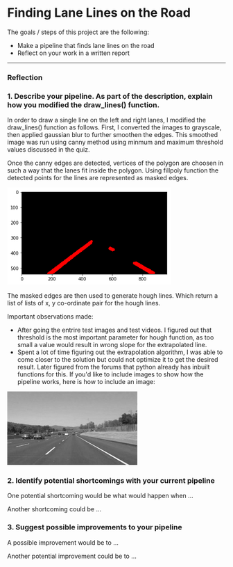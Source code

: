 # **Finding Lane Lines on the Road** 

The goals / steps of this project are the following:
* Make a pipeline that finds lane lines on the road
* Reflect on your work in a written report


[//]: # (Image References)

[image1]: ./examples/grayscale.jpg "Grayscale"
[image2]: ./examples/region_interest.png "Region of interest for lane finding"


---

### Reflection

### 1. Describe your pipeline. As part of the description, explain how you modified the draw_lines() function.

In order to draw a single line on the left and right lanes, I modified the draw_lines() function as follows.
First, I converted the images to grayscale, then applied gaussian blur to further smoothen the edges. This smoothed image was run using canny method using minmum and maximum threshold values discussed in the quiz.

Once the canny edges are detected, vertices of the polygon are choosen in such a way that the lanes fit inside the polygon. Using fillpoly function the detected points for the lines are represented as masked edges.

![alt text][image2]

The masked edges are then used to generate hough lines. Which return a list of lists of x, y co-ordinate pair for the hough lines.

Important observations made:
- After going the entrire test images and test videos. I figured out that threshold is the most important parameter for hough function, as too small a value would result in wrong slope for the extrapolated line.
- Spent a lot of time figuring out the extrapolation algorithm, I was able to come closer to the solution but could not optimize it to get the desired result. Later figured from the forums that python already has inbuilt functions for this. 
If you'd like to include images to show how the pipeline works, here is how to include an image: 

![alt text][image1]


### 2. Identify potential shortcomings with your current pipeline


One potential shortcoming would be what would happen when ... 

Another shortcoming could be ...


### 3. Suggest possible improvements to your pipeline

A possible improvement would be to ...

Another potential improvement could be to ...
